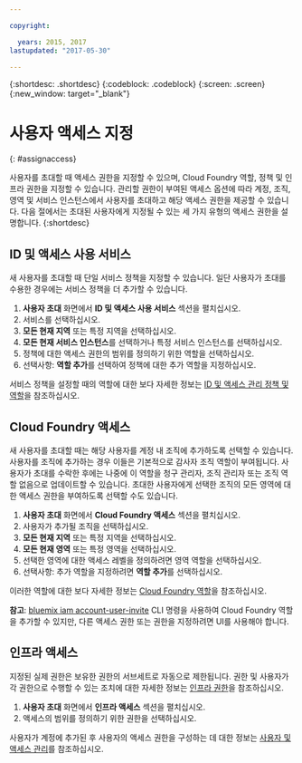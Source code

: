```yaml
---

copyright:

  years: 2015, 2017
lastupdated: "2017-05-30"

---
```


{:shortdesc: .shortdesc}
{:codeblock: .codeblock}
{:screen: .screen}
{:new_window: target="_blank"}

# 사용자 액세스 지정
{: #assignaccess}

사용자를 초대할 때 액세스 권한을 지정할 수 있으며, Cloud Foundry 역할, 정책 및 인프라 권한을 지정할 수 있습니다. 관리할 권한이 부여된 액세스 옵션에 따라 계정, 조직, 영역 및 서비스 인스턴스에서 사용자를 초대하고 해당 액세스 권한을 제공할 수 있습니다. 다음 절에서는 초대된 사용자에게 지정될 수 있는 세 가지 유형의 액세스 권한을 설명합니다.
{:shortdesc}

## ID 및 액세스 사용 서비스

새 사용자를 초대할 때 단일 서비스 정책을 지정할 수 있습니다. 일단 사용자가 초대를 수용한 경우에는 서비스 정책을 더 추가할 수 있습니다. 

1. **사용자 초대** 화면에서 **ID 및 액세스 사용 서비스** 섹션을 펼치십시오. 
2. 서비스를 선택하십시오. 
3. **모든 현재 지역** 또는 특정 지역을 선택하십시오. 
4. **모든 현재 서비스 인스턴스**를 선택하거나 특정 서비스 인스턴스를 선택하십시오. 
5. 정책에 대한 액세스 권한의 범위를 정의하기 위한 역할을 선택하십시오. 
6. 선택사항: **역할 추가**를 선택하여 정책에 대한 추가 역할을 지정하십시오. 

서비스 정책을 설정할 때의 역할에 대한 보다 자세한 정보는 [ID 및 액세스 관리 정책 및 역할](/docs/iam/users_roles.html#iamusermanpol)을 참조하십시오. 

## Cloud Foundry 액세스

새 사용자를 초대할 때는 해당 사용자를 계정 내 조직에 추가하도록 선택할 수 있습니다. 사용자를 조직에 추가하는 경우 이들은 기본적으로 감사자 조직 역할이 부여됩니다. 사용자가 초대를 수락한 후에는 나중에 이 역할을 청구 관리자, 조직 관리자 또는 조직 역할 없음으로 업데이트할 수 있습니다. 초대한 사용자에게 선택한 조직의 모든 영역에 대한 액세스 권한을 부여하도록 선택할 수도 있습니다. 

1. **사용자 초대** 화면에서 **Cloud Foundry 액세스** 섹션을 펼치십시오. 
2. 사용자가 추가될 조직을 선택하십시오. 
3. **모든 현재 지역** 또는 특정 지역을 선택하십시오. 
4. **모든 현재 영역** 또는 특정 영역을 선택하십시오. 
5. 선택한 영역에 대한 액세스 레벨을 정의하려면 영역 역할을 선택하십시오. 
6. 선택사항: 추가 역할을 지정하려면 **역할 추가**를 선택하십시오. 

이러한 역할에 대한 보다 자세한 정보는 [Cloud Foundry 역할](/docs/iam/users_roles.html#cfroles)을 참조하십시오. 

**참고**: [bluemix iam account-user-invite](https://console.stage1.bluemix.net/docs/cli/reference/bluemix_cli/bx_cli.html#bluemix_iam_account_user_invite) CLI 명령을 사용하여 Cloud Foundry 역할을 추가할 수 있지만, 다른 액세스 권한 또는 권한을 지정하려면 UI를 사용해야 합니다. 

## 인프라 액세스

지정된 실제 권한은 보유한 권한의 서브세트로 자동으로 제한됩니다. 권한 및 사용자가 각 권한으로 수행할 수 있는 조치에 대한 자세한 정보는 [인프라 권한](/docs/iam/users_roles.html#infrapermissions)을 참조하십시오. 

1. **사용자 초대** 화면에서 **인프라 액세스** 섹션을 펼치십시오.  
2. 액세스의 범위를 정의하기 위한 권한을 선택하십시오. 

사용자가 계정에 추가된 후 사용자의 액세스 권한을 구성하는 데 대한 정보는 [사용자 및 액세스 관리](/docs/iam/iamusermanage.html)를 참조하십시오. 
